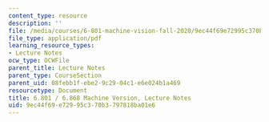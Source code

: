 ```yaml
---
content_type: resource
description: ''
file: /media/courses/6-801-machine-vision-fall-2020/9ec44f69e72995c370b3797818ba01e6_MIT6_801F20_lectureNotes.pdf
file_type: application/pdf
learning_resource_types:
- Lecture Notes
ocw_type: OCWFile
parent_title: Lecture Notes
parent_type: CourseSection
parent_uid: 08febb1f-ebe2-9c29-04c1-e6e024b1a469
resourcetype: Document
title: 6.801 / 6.868 Machine Version, Lecture Notes
uid: 9ec44f69-e729-95c3-70b3-797818ba01e6
---
```

